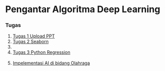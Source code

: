 # Pengantar Algoritma Deep Learning

<h3>Tugas</h3>
<ol>
      <li><a href="https://github.com/pahmideri/Pengantar-Algoritma-Deep-Learning/blob/master/Tugas1_Pahmi%20Deri%20Sutrisno_55415292_4IA11.pptx">Tugas 1 Upload PPT</a></li>
      <li><a href="https://nbviewer.jupyter.org/github/pahmideri/Pengantar-Algoritma-Deep-Learning/blob/master/SeabornAltair-Pahmi.ipynb">Tugas 2 Seaborn</a></li>
     <li><li> <a href="https://nbviewer.jupyter.org/github/pahmideri/Pengantar-Algoritma-Deep-Learning/blob/master/Tugas%203/Tugas3_PythonRegression.ipynb">Tugas 3 Python Regression</a> </li></br><li><a href="https://github.com/pahmideri/Pengantar-Algoritma-Deep-Learning/blob/master/Tugas%203/Implementasi_AI_di_Bidang_Olahraga.ppt">Impelementasi AI di bidang Olahraga</a></li> </li>
     
  </ol>
